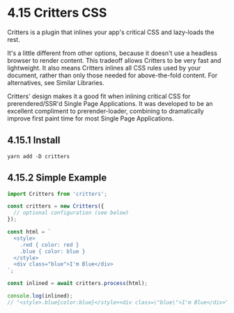 # 4.15 Critters CSS

Critters is a plugin that inlines your app's critical CSS and lazy-loads the rest.

It's a little different from other options, because it doesn't use a headless browser to render content. This tradeoff allows Critters to be very fast and lightweight. It also means Critters inlines all CSS rules used by your document, rather than only those needed for above-the-fold content. For alternatives, see Similar Libraries.

Critters' design makes it a good fit when inlining critical CSS for prerendered/SSR'd Single Page Applications. It was developed to be an excellent compliment to prerender-loader, combining to dramatically improve first paint time for most Single Page Applications.

## 4.15.1 Install

```shell
yarn add -D critters
```

## 4.15.2 Simple Example

```js
import Critters from 'critters';

const critters = new Critters({
  // optional configuration (see below)
});

const html = `
  <style>
    .red { color: red }
    .blue { color: blue }
  </style>
  <div class="blue">I'm Blue</div>
`;

const inlined = await critters.process(html);

console.log(inlined);
// "<style>.blue{color:blue}</style><div class=\"blue\">I'm Blue</div>"
```